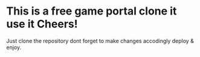 # This is a free game portal clone it use it Cheers!
Just clone the repository
dont forget to make changes accodingly
deploy & enjoy.

